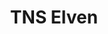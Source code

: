 ---
title: "TNS Elven"
canonical: "skill/translate-named-script-x"
lists:
    - awakened-drow-loresheet
tier: 1
osp_cost: 5
---